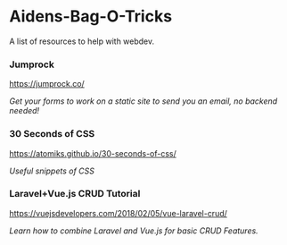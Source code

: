 # Aidens-Bag-O-Tricks
A list of resources to help with webdev.

### Jumprock 
https://jumprock.co/

*Get your forms to work on a static site to send you an email, no backend needed!*

### 30 Seconds of CSS
https://atomiks.github.io/30-seconds-of-css/

*Useful snippets of CSS*

### Laravel+Vue.js CRUD Tutorial
https://vuejsdevelopers.com/2018/02/05/vue-laravel-crud/

*Learn how to combine Laravel and Vue.js for basic CRUD Features.*
